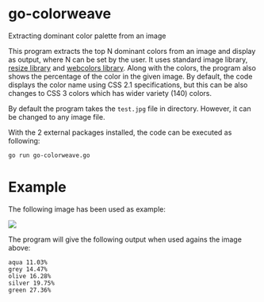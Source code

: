 go-colorweave
=============

Extracting dominant color palette from an image

This program extracts the top N dominant colors from an image and display as output, where N can be set by the user. It uses standard image library, [resize library](https://github.com/nfnt/resize) and [webcolors library](https://github.com/jyotiska/go-webcolors). Along with the colors, the program also shows the percentage of the color in the given image. By default, the code displays the color name using CSS 2.1 specifications, but this can be also changes to CSS 3 colors which has wider variety (140) colors.

By default the program takes the <code>test.jpg</code> file in <images> directory. However, it can be changed to any image file.

With the 2 external packages installed, the code can be executed as following:

```bash
go run go-colorweave.go
```

Example
=======

The following image has been used as example:

<img src="http://lokeshdhakar.com/projects/color-thief/img/photo2.jpg"></img>

The program will give the following output when used agains the image above:

```
aqua 11.03%
grey 14.47%
olive 16.28%
silver 19.75%
green 27.36%
```
